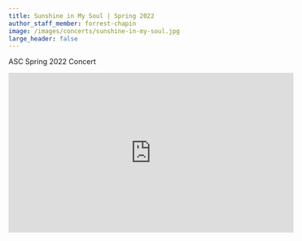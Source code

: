```yaml
---
title: Sunshine in My Soul | Spring 2022
author_staff_member: forrest-chapin
image: /images/concerts/sunshine-in-my-soul.jpg
large_header: false
---
```


ASC Spring 2022 Concert

<iframe width="560" height="315" src="https://www.youtube.com/embed/p7qFISExrO4" title="YouTube video player" frameborder="0" allow="accelerometer; autoplay; clipboard-write; encrypted-media; gyroscope; picture-in-picture; web-share" allowfullscreen></iframe>